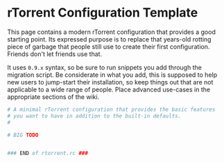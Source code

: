 # rTorrent Configuration Template

This page contains a modern rTorrent configuration that provides a good starting point.
Its expressed purpose is to replace that years-old rotting piece of garbage that people still use to create their first configuration. Friends don't let friends use that.

It uses `0.9.x` syntax, so be sure to run snippets you add through
the migration script. Be considerate in what you add, this is supposed
to help new users to jump-start their installation, so keep things
out that are not applicable to a wide range of people. Place advanced
use-cases in the appropriate sections of the wiki.

```ini
# A minimal rTorrent configuration that provides the basic features
# you want to have in addition to the built-in defaults.
#

# BIG TODO


### END of rtorrent.rc ###
```
